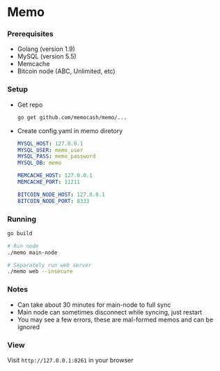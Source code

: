 # Memo

### Prerequisites

- Golang (version 1.9)
- MySQL (version 5.5)
- Memcache
- Bitcoin node (ABC, Unlimited, etc)

### Setup

- Get repo
    ```sh
    go get github.com/memocash/memo/...
    ```

- Create config.yaml in memo diretory

    ```yaml
    MYSQL_HOST: 127.0.0.1
    MYSQL_USER: memo_user
    MYSQL_PASS: memo_password
    MYSQL_DB: memo
    
    MEMCACHE_HOST: 127.0.0.1
    MEMCACHE_PORT: 11211
    
    BITCOIN_NODE_HOST: 127.0.0.1
    BITCOIN_NODE_PORT: 8333
    ```

### Running

```sh
go build

# Run node
./memo main-node

# Separately run web server
./memo web --insecure
```

### Notes
- Can take about 30 minutes for main-node to full sync
- Main node can sometimes disconnect while syncing, just restart
- You may see a few errors, these are mal-formed memos and can be ignored


### View

Visit `http://127.0.0.1:8261` in your browser
